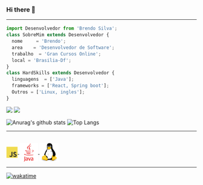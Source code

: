 ### Hi there 👋

-------------------------------------

```js
import Desenvolvedor from 'Brendo Silva';
class SobreMim extends Desenvolvedor {
  nome     = 'Brendo';
  area    = 'Desenvolvedor de Software';
  trabalho  = 'Gran Cursos Online';
  local = 'Brasilia-Df';
}
class HardSkills extends Desenvolvedor {
  linguagens  = ['Java'];
  frameworks = ['React, Spring boot'];
  Outros = ['Linux, ingles'];
}
```

<p align="left">
  <a href="mailto: brendosilvaxxt@gmail.com" alt="Gmail">
  <img src="https://img.shields.io/badge/-Gmail-FF0000?style=flat-square&labelColor=FF0000&logo=gmail&logoColor=white&link=LINK-DO-SEU-EMAIL" /></a>

  <a href="https://www.linkedin.com/in/brendo-silva-5510a0196/" alt="Linkedin">
  <img src="https://img.shields.io/badge/-Linkedin-0e76a8?style=flat-square&logo=Linkedin&logoColor=white&link=LINK-DO-SEU-LINKEDIN" /></a>

![Anurag's github stats](https://github-readme-stats.vercel.app/api?username=BrendoMSilva&show_icons=true&theme=dark&hide_border=true&locale=pt-br&bg_color=66000000)
![Top Langs](https://github-readme-stats.vercel.app/api/top-langs/?username=BrendoMSilva&layout=compact&theme=dark&hide_border=true&locale=pt-br&bg_color=66000000)

-------------------------------------

<br><a href="https://github.com/anuraghazra/github-readme-stats">
  <img align="center" src="https://github.com/devicons/devicon/blob/master/icons/javascript/javascript-original.svg" width="30" heigth="30" />
</a>
<a href="https://github.com/anuraghazra/github-readme-stats">
  <img align="center" src="https://raw.githubusercontent.com/devicons/devicon/2ae2a900d2f041da66e950e4d48052658d850630/icons/java/java-plain-wordmark.svg" width="50" heigth="50" />
</a>
<a href="https://github.com/anuraghazra/github-readme-stats">
  <img align="center" src="https://raw.githubusercontent.com/devicons/devicon/2ae2a900d2f041da66e950e4d48052658d850630/icons/linux/linux-original.svg" width="50" heigth="50" />
</a>

-------------------------------------

[![wakatime](https://wakatime.com/badge/user/6c07e26f-be01-47a2-a76f-5063fe29bb2a.svg)](https://wakatime.com/@6c07e26f-be01-47a2-a76f-5063fe29bb2a)
